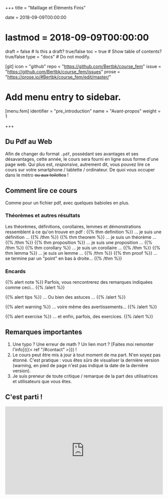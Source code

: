 +++
title = "Maillage et Éléments Finis"

date = 2018-09-09T00:00:00
# lastmod = 2018-09-09T00:00:00

draft = false  # Is this a draft? true/false
toc = true  # Show table of contents? true/false
type = "docs"  # Do not modify.

[git]
  icon = "github"
  repo = "https://github.com/Bertbk/course_fem"
  issue = "https://github.com/Bertbk/course_fem/issues"
  prose = "https://prose.io/#Bertbk/course_fem/edit/master/"


# Add menu entry to sidebar.
[menu.fem]
  identifier = "pre_introduction"
  name = "Avant-propos"
  weight = 1

+++

## Du Pdf au Web

Afin de changer du format `.pdf`, possédant ses avantages et ses désavantages, cette année, le cours sera fourni en ligne sous forme d'une page web. Qui plus est, *responsive*, autrement dit, vous pouvez lire ce cours sur votre smartphone / tablette / ordinateur. De quoi vous occuper dans le métro ~~ou aux toilettes~~ !

## Comment lire ce cours

Comme pour un fichier pdf, avec quelques babioles en plus.

### Théorèmes et autres résultats


Les théorèmes, définitions, corollaires, lemmes et démonstrations ressemblent à ce qu'on trouve en pdf :
{{% thm definition %}}
... je suis une définition ...
{{% /thm %}}
{{% thm theorem %}}
... je suis un théorème ...
{{% /thm %}}
{{% thm proposition %}}
... je suis une proposition ...
{{% /thm %}}
{{% thm corollary %}}
... je suis un corollaire ...
{{% /thm %}}
{{% thm lemma %}}
... je suis un lemme ...
{{% /thm %}}
{{% thm proof %}}
... se termine par un "point" en bas à droite...
{{% /thm %}}

### Encards

{{% alert note %}}
Parfois, vous rencontrerez des remarques indiquées comme ceci...
{{% /alert %}}

{{% alert tips %}}
... Ou bien des astuces ...
{{% /alert %}}

{{% alert warning %}}
... voire même des avertissements...
{{% /alert %}}

{{% alert exercise %}}
... et enfin, parfois, des exercices.
{{% /alert %}}

## Remarques importantes

1. Une typo ? Une erreur de math ? Un lien mort ? [Faites moi remonter l'info]({{< ref "/#contact" >}}) !
2. Le cours peut être mis à jour à tout moment de ma part. N'en soyez pas étonné. C'est pratique : vous êtes sûrs de visualiser la dernière version (warning, en pied de page n'est pas indiqué la date de la dernière version).
3. Je suis preneur de toute critique / remarque de la part des utilisatrices et utilisateurs que vous êtes.

## C'est parti !

<div style="width:100%;height:0;padding-bottom:56%;position:relative;"><iframe src="https://giphy.com/embed/DqgYlVp1DsLp6" width="100%" height="100%" style="position:absolute" frameBorder="0" class="giphy-embed" allowFullScreen></iframe></div>
